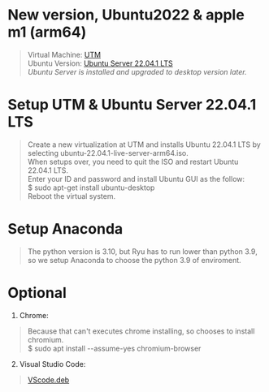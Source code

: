 # New version, Ubuntu2022 & apple m1 (arm64)
> Virtual Machine: [UTM](https://mac.getutm.app)  
> Ubuntu Version: [Ubuntu Server 22.04.1 LTS](https://cdimage.ubuntu.com/releases/22.04/release/ubuntu-22.04.1-live-server-arm64.iso?_ga=2.232931869.2065210953.1664353438-201900941.1664353438)  
> *Ubuntu Server is installed and upgraded to desktop version later.*

# Setup UTM & Ubuntu Server 22.04.1 LTS
> Create a new virtualization at UTM and installs Ubuntu 22.04.1 LTS by selecting ubuntu-22.04.1-live-server-arm64.iso.  
> When setups over, you need to quit the ISO and restart Ubuntu 22.04.1 LTS.  
> Enter your ID and password and install Ubuntu GUI as the follow:  
> $ sudo apt-get install ubuntu-desktop  
> Reboot the virtual system.

# Setup Anaconda
> The python version is 3.10, but Ryu has to run lower than python 3.9, so we setup Anaconda to choose the python 3.9 of enviroment.

# Optional
1. Chrome:
> Because that can't executes chrome installing, so chooses to install chromium.  
> $ sudo apt install --assume-yes chromium-browser
2. Visual Studio Code:
> [VScode.deb](https://az764295.vo.msecnd.net/stable/74b1f979648cc44d385a2286793c226e611f59e7/code_1.71.2-1663189619_arm64.deb "ARM64")

